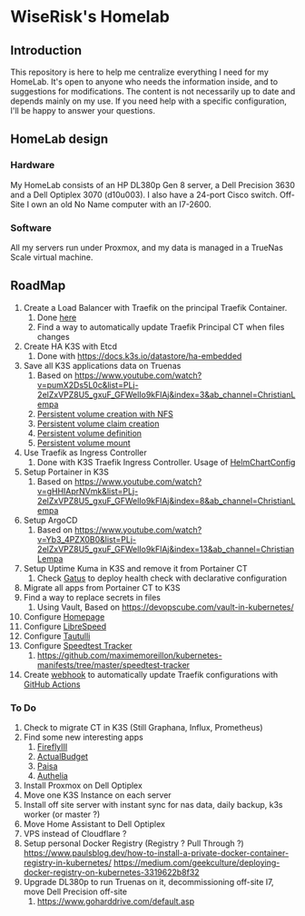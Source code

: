 # WiseRisk's Homelab
## Introduction
This repository is here to help me centralize everything I need for my HomeLab. It's open to anyone who needs the information inside, and to suggestions for modifications.
The content is not necessarily up to date and depends mainly on my use.
If you need help with a specific configuration, I'll be happy to answer your questions.
## HomeLab design
### Hardware
My HomeLab consists of an HP DL380p Gen 8 server, a Dell Precision 3630 and a Dell Optiplex 3070 (d10u003). I also have a 24-port Cisco switch.
Off-Site I own an old No Name computer with an I7-2600.
### Software
All my servers run under Proxmox, and my data is managed in a TrueNas Scale virtual machine.
## RoadMap
1) Create a Load Balancer with Traefik on the principal Traefik Container.
   1) Done [here](Traefik/traefik_dynamic/k3s.yml#L47)
   2) Find a way to automatically update Traefik Principal CT when files changes
2) Create HA K3S with Etcd
   1) Done with https://docs.k3s.io/datastore/ha-embedded
3) Save all K3S applications data on Truenas
   1) Based on https://www.youtube.com/watch?v=pumX2Ds5L0c&list=PLj-2elZxVPZ8U5_gxuF_GFWelIo9kFlAj&index=3&ab_channel=ChristianLempa
   2) [Persistent volume creation with NFS](Kubernetes/Example/whoami.yml#L1)
   3) [Persistent volume claim creation](Kubernetes/Example/whoami.yml#L15)
   4) [Persistent volume definition](Kubernetes/Example/whoami.yml#L53)
   5) [Persistent volume mount](Kubernetes/Example/whoami.yml#L49)
4) Use Traefik as Ingress Controller
   1) Done with K3S Traefik Ingress Controller. Usage of [HelmChartConfig](Kubernetes/K3S/Traefik/traefik-config.yaml)
5) Setup Portainer in K3S
   1) Based on https://www.youtube.com/watch?v=gHHIAprNVmk&list=PLj-2elZxVPZ8U5_gxuF_GFWelIo9kFlAj&index=8&ab_channel=ChristianLempa
6) Setup ArgoCD
   1) Based on https://www.youtube.com/watch?v=Yb3_4PZX0B0&list=PLj-2elZxVPZ8U5_gxuF_GFWelIo9kFlAj&index=13&ab_channel=ChristianLempa
7) Setup Uptime Kuma in K3S and remove it from Portainer CT
   1) Check [Gatus](https://github.com/TwiN/gatus) to deploy health check with declarative configuration
8) Migrate all apps from Portainer CT to K3S
9) Find a way to replace secrets in files
   1) Using Vault, Based on https://devopscube.com/vault-in-kubernetes/
10) Configure [Homepage](Kubernetes/K3S/Homepage/homepage.yaml#L8)
11) Configure [LibreSpeed](Kubernetes/K3S/LibreSpeed/librespeed.yaml)
12) Configure [Tautulli](Kubernetes/K3S/Tautulli/tautulli.yaml)
13) Configure [Speedtest Tracker](Kubernetes/K3S/SpeedtestTracker/speedtestTracker.yaml)
    1) https://github.com/maximemoreillon/kubernetes-manifests/tree/master/speedtest-tracker
14) Create [webhook](Webhook) to automatically update Traefik configurations with [GitHub Actions](.github/workflows/traefik.yml)
### To Do
1) Check to migrate CT in K3S (Still Graphana, Influx, Prometheus)
2) Find some new interesting apps
    1) [FireflyIII](https://firefly-iii.org/)
    2) [ActualBudget](https://actualbudget.org/)
    3) [Paisa](https://paisa.fyi/)
    7) [Authelia](https://www.authelia.com/)
3) Install Proxmox on Dell Optiplex
4) Move one K3S Instance on each server
5) Install off site server with instant sync for nas data, daily backup, k3s worker (or master ?)
6) Move Home Assistant to Dell Optiplex
7) VPS instead of Cloudflare ?
8) Setup personal Docker Registry (Registry ? Pull Through ?)
       https://www.paulsblog.dev/how-to-install-a-private-docker-container-registry-in-kubernetes/
       https://medium.com/geekculture/deploying-docker-registry-on-kubernetes-3319622b8f32
9) Upgrade DL380p to run Truenas on it, decommissioning off-site I7, move Dell Precision off-site
    1) https://www.goharddrive.com/default.asp